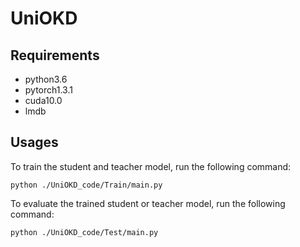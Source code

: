 
# UniOKD


## Requirements
* python3.6
* pytorch1.3.1
* cuda10.0
* lmdb

## Usages


To train the student and teacher model, run the following command:
```
python ./UniOKD_code/Train/main.py
```

To evaluate the trained student or teacher model, run the following command:
```
python ./UniOKD_code/Test/main.py
```


